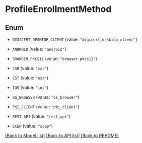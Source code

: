 # ProfileEnrollmentMethod

## Enum


* `DIGICERT_DESKTOP_CLIENT` (value: `"digicert_desktop_client"`)

* `ANDROID` (value: `"android"`)

* `BROWSER_PKCS12` (value: `"browser_pkcs12"`)

* `CSR` (value: `"csr"`)

* `EST` (value: `"est"`)

* `IOS` (value: `"ios"`)

* `OS_BROWSER` (value: `"os_browser"`)

* `PKI_CLIENT` (value: `"pki_client"`)

* `REST_API` (value: `"rest_api"`)

* `SCEP` (value: `"scep"`)


[[Back to Model list]](../README.md#documentation-for-models) [[Back to API list]](../README.md#documentation-for-api-endpoints) [[Back to README]](../README.md)


